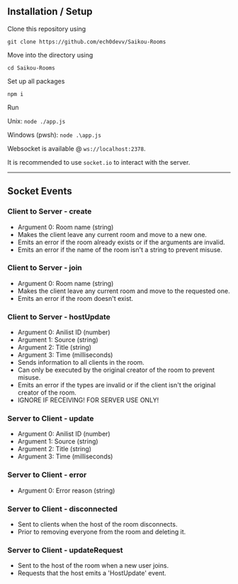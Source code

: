 ## Installation / Setup

Clone this repository using

`git clone https://github.com/ech0devv/Saikou-Rooms`

Move into the directory using

`cd Saikou-Rooms`

Set up all packages

`npm i`

Run

Unix: `node ./app.js`

Windows (pwsh): `node .\app.js`

Websocket is available @ `ws://localhost:2378`.

It is recommended to use `socket.io` to interact with the server.

------------
## Socket Events

### Client to Server - create
- Argument 0: Room name (string)
- Makes the client leave any current room and move to a new one.
- Emits an error if the room already exists or if the arguments are invalid.
- Emits an error if the name of the room isn't a string to prevent misuse.

### Client to Server - join
- Argument 0: Room name (string)
- Makes the client leave any current room and move to the requested one.
- Emits an error if the room doesn't exist.

### Client to Server - hostUpdate
- Argument 0: Anilist ID (number)
- Argument 1: Source (string)
- Argument 2: Title (string)
- Argument 3: Time (milliseconds)
- Sends information to all clients in the room.
- Can only be executed by the original creator of the room to prevent misuse.
- Emits an error if the types are invalid or if the client isn't the original creator of the room.
- IGNORE IF RECEIVING! FOR SERVER USE ONLY!

### Server to Client - update
- Argument 0: Anilist ID (number)
- Argument 1: Source (string)
- Argument 2: Title (string)
- Argument 3: Time (milliseconds)

### Server to Client - error
- Argument 0: Error reason (string)

### Server to Client - disconnected
- Sent to clients when the host of the room disconnects.
- Prior to removing everyone from the room and deleting it.

### Server to Client - updateRequest
- Sent to the host of the room when a new user joins.
- Requests that the host emits a 'HostUpdate' event.